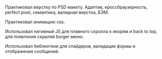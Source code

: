Практиковал верстку по PSD макету. Адаптив, кроссбраузерность, perfect pixel, семантика, валидная верстка, БЭМ.

Практиковал анимацию css.

Использовал нативный JS для плавного скролла к якорям и back to top, для появления скрытия burger меню.

Использовал библиотеки для слайдеров, валидации формы и отображения сообщений. 



